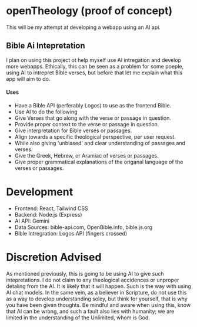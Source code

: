 # openTheology (proof of concept)
 This  will be my attempt at developing a webapp using an AI api.
## Bible Ai Intepretation
 I plan on using this project ot help myself use AI intregation and develop more webapps. Ethically, this can be seen as a problem for some poeple, using AI to intrepret Bible verses, but before that let me explain what this app will aim to do. 
#### Uses
* Have a Bible API (perferably Logos) to use as the frontend Bible.
* Use AI to do the following
 *  Give Verses that go along with the verse or passage in question.
 *  Provide proper context to the verse or passage in question.
 *  Give interpretation for Bible verses or passages.
 *  Align towards a specific theological perspective, per user request.
 *  While also giving 'unbiased' and clear understanding of passages and verses.
 *  Give the Greek, Hebrew, or Aramiac of verses or passages.
 *  Give proper grammatical explanations of the origanal language of the verses or passages.

# Development
* Frontend: React, Tailwind CSS
* Backend: Node.js (Express)
* AI API: Gemini
* Data Sources: bible-api.com, OpenBible.info, bible.js.org
* Bible Intregration: Logos API (fingers crossed) 

# Discretion Advised
As mentioned previously, this is going to be using AI to give such intepretations. I do not claim to any theological accidences or unproper detaling from the AI. It is likely that it will happen. Such is the way with using AI chat models. In the same vein, as a believer in Scripture, do not use this as a way to develop understanding soley, but think for yourself, that is why you have been given thoughts. Be mindful and aware when using this, know that AI can be wrong, and such a fault also lies with humanity; we are limited in the understanding of the Unlimited, whom is God. 
